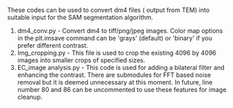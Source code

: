 These codes can be used to convert dm4 files ( output from TEM) into suitable input for the SAM segmentation algorithm.
1. dm4_conv.py - Convert dm4 to tiff/png/jpeg images. Color map options in the plt.imsave command can be 'grays' (default) or 'binary' if you prefer different contrast.
2. Img_cropping.py - This file is used to crop the existing 4096 by 4096 images into smaller crops of specified sizes.
3. EC_image analysis.py - This code is used for adding a bilateral filter and enhancing the contrast. There are submodules for FFT based noise removal but it is deemed unnecessary at this moment. In future, line number 80 and 86 can be uncommented to use these features for image cleanup.
